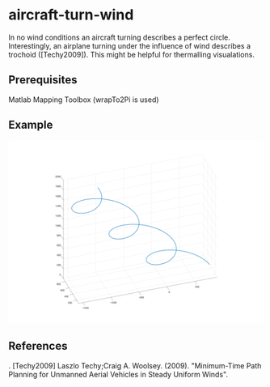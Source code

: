 # aircraft-turn-wind

In no wind conditions an aircraft turning describes a perfect circle.
Interestingly, an airplane turning under the influence of wind describes a trochoid ([Techy2009]).
This might be helpful for thermalling visualations.

## Prerequisites
Matlab
Mapping Toolbox (wrapTo2Pi is used)

## Example
![example_image](example.png)

## References
. [Techy2009] Laszlo Techy;Craig A. Woolsey. (2009). "Minimum-Time Path Planning for Unmanned Aerial Vehicles in Steady Uniform Winds".
